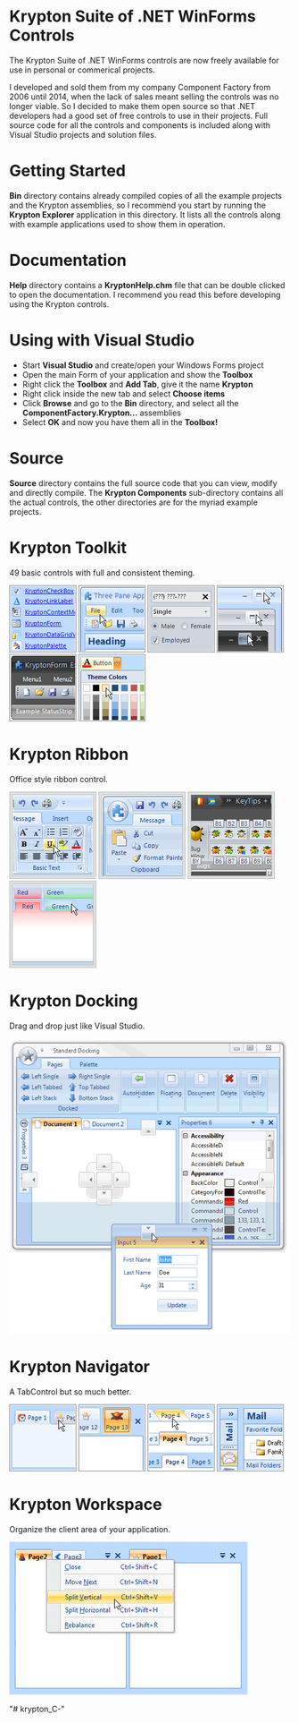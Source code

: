 # Krypton Suite of .NET WinForms Controls
The Krypton Suite of .NET WinForms controls are now freely available for use in personal or commerical projects.

I developed and sold them from my company Component Factory from 2006 until 2014, when the lack of sales meant selling the controls was no longer viable. So I decided to make them open source so that .NET developers had a good set of free controls to use in their projects. Full source code for all the controls and components is included along with Visual Studio projects and solution files.

# Getting Started #
**Bin** directory contains already compiled copies of all the example projects and the Krypton assemblies, so I recommend you start by running the **Krypton Explorer** application in this directory. It lists all the controls along with example applications used to show them in operation.

# Documentation #
**Help** directory contains a **KryptonHelp.chm** file that can be double clicked to open the documentation. I recommend you read this before developing using the Krypton controls.

# Using with Visual Studio #
 - Start **Visual Studio** and create/open your Windows Forms project
 - Open the main Form of your application and show the **Toolbox**
 - Right click the **Toolbox** and **Add Tab**, give it the name **Krypton**
 - Right click inside the new tab and select **Choose items**
 - Click **Browse** and go to the **Bin** directory, and select all the **ComponentFactory.Krypton...** assemblies
 - Select **OK** and now you have them all in the **Toolbox!**

# Source #
**Source** directory contains the full source code that you can view, modify and directly compile. The **Krypton Components** sub-directory contains all the actual controls, the other directories are for the myriad example projects.

# Krypton Toolkit
49 basic controls with full and consistent theming.

![](/Images/home_toolkit1.gif?raw=true)  ![](/Images/home_toolkit2.gif?raw=true)  ![](/Images/home_toolkit3.gif?raw=true)
![](/Images/home_toolkit4.gif?raw=true)  ![](/Images/home_toolkit5.gif?raw=true)  ![](/Images/home_toolkit6.gif?raw=true)

# Krypton Ribbon
Office style ribbon control.

![](/Images/p_ribbon1.gif?raw=true)  ![](/Images/p_ribbon2.gif?raw=true) 
![](/Images/p_ribbon3.gif?raw=true)  ![](/Images/p_ribbon4.gif?raw=true)


# Krypton Docking
Drag and drop just like Visual Studio.

![](/Images/KDocking.gif?raw=true)

# Krypton Navigator
A TabControl but so much better.

![](/Images/home_navigator1.gif?raw=true)  ![](/Images/home_navigator2.gif?raw=true)
![](/Images/home_navigator3.gif?raw=true)  ![](/Images/home_navigator4.gif?raw=true)

# Krypton Workspace
Organize the client area of your application.

![](/Images/KWSContext2.gif?raw=true)



"# krypton_C-" 
